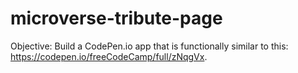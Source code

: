 # microverse-tribute-page
Objective: Build a CodePen.io app that is functionally similar to this: https://codepen.io/freeCodeCamp/full/zNqgVx.
